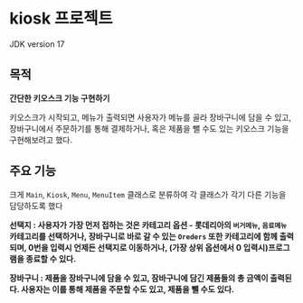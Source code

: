 # kiosk 프로젝트

JDK version 17

## 목적

**간단한 키오스크 기능 구현하기**

키오스크가 시작되고, 메뉴가 출력되면 사용자가 메뉴를 골라 장바구니에 담을 수 있고, 장바구니에서 주문하기를 통해 결제하거나, 혹은 제품을 뺄 수도 있는 키오스크 기능을 구현해보려고 했다.

## 주요 기능

크게 `Main`, `Kiosk`, `Menu`, `MenuItem` 클래스로 분류하여 각 클래스가 각기 다른 기능을 담당하도록 했다

**선택지 : 사용자가 가장 먼저 접하는 것은 카테고리 옵션 - 롯데리아의 `버거메뉴`, `음료메뉴` 카테고리를 선택하거나, 장바구니로 바로 갈 수 있는 `Oreders` 또한 카테고리에 함께 출력되며, 0번을 입력시 언제든 선택지로 이동하거나, (가장 상위 옵션에서 0 입력시)프로그램을 종료할 수 있다.**

**장바구니 : 제품을 장바구니에 담을 수 있고, 잠바구니에 담긴 제품들의 총 금액이 출력된다. 사용자는 이를 통해 제품을 주문할 수도 있고, 제품을 뺄 수도 있다.**
